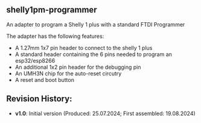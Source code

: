 ## shelly1pm-programmer

An adapter to program a Shelly 1 plus with a standard FTDI Programmer

The adapter has the following features:

- A 1.27mm 1x7 pin header to connect to the shelly 1 plus
- A standard header containing the 6 pins needed to program an esp32/esp8266
- An additional 1x2 pin header for the debugging pin
- An UMH3N chip for the auto-reset circutry
- A reset and boot button

## Revision History:

- **v1.0**: Initial version (Produced: 25.07.2024; First assembled: 19.08.2024)
